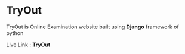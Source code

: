 # TryOut

TryOut is Online Examination website built using **Django** framework of python

Live Link : [**TryOut**](http://onlineexam1.pythonanywhere.com/)
